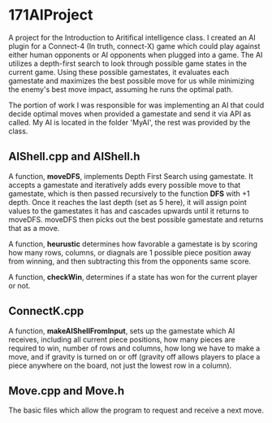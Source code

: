 # 171AIProject

A project for the Introduction to Aritifical intelligence class. I created an AI plugin for a Connect-4 (In truth, connect-X) game which could play against either human opponents or AI opponents when plugged into a game. The AI utilizes a depth-first search to look through possible game states in the current game. Using these possible gamestates, it evaluates each gamestate and maximizes the best possible move for us while minimizing the enemy's best move impact, assuming he runs the optimal path. 

The portion of work I was responsible for was implementing an AI that could decide optimal moves when provided a gamestate and send it  via API as called. My AI is located in the folder 'MyAI', the rest was provided by the class.

## AIShell.cpp and AIShell.h 
A function, **moveDFS**, implements Depth First Search using gamestate. It accepts a gamestate and iteratively adds every possible move to that gamestate, which is then passed recursively to the function **DFS** with +1 depth. Once it reaches the last depth (set as 5 here), it will assign point values to the gamestates it has and cascades upwards until it returns to moveDFS. moveDFS then picks out the best possible gamestate and returns that as a move.

A function, **heurustic** determines how favorable a gamestate is by scoring how many rows, columns, or diagnals are 1 possible piece position away from winning, and then subtracting this from the opponents same score.

A function, **checkWin**, determines if a state has won for the current player or not. 

## ConnectK.cpp 

A function, **makeAIShellFromInput**, sets up the gamestate which AI receives, including all current piece positions, how many pieces are required to win, number of rows and columns, how long we have to make a move, and if gravity is turned on or off (gravity off allows players to place a piece anywhere on the board, not just the lowest row in a column).

## Move.cpp and Move.h
The basic files which allow the program to request and receive a next move.
